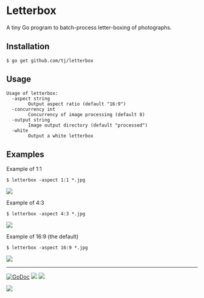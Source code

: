 # Letterbox

A tiny Go program to batch-process letter-boxing of photographs.

## Installation

```
$ go get github.com/tj/letterbox
```

## Usage

```
Usage of letterbox:
  -aspect string
    	Output aspect ratio (default "16:9")
  -concurrency int
    	Concurrency of image processing (default 8)
  -output string
    	Image output directory (default "processed")
  -white
    	Output a white letterbox
```

## Examples

Example of 1:1

```
$ letterbox -aspect 1:1 *.jpg
```

![](https://apex-software.imgix.net/github/tj/letterbox/1-1.jpg?w=500&dpr=2)

Example of 4:3

```
$ letterbox -aspect 4:3 *.jpg
```

![](https://apex-software.imgix.net/github/tj/letterbox/4-3.jpg?w=500&dpr=2)

Example of 16:9 (the default)

```
$ letterbox -aspect 16:9 *.jpg
```

![](https://apex-software.imgix.net/github/tj/letterbox/16-9.jpg?w=500&dpr=2)


---

[![GoDoc](https://godoc.org/github.com/tj/letterbox?status.svg)](https://godoc.org/github.com/tj/letterbox)
![](https://img.shields.io/badge/license-MIT-blue.svg)
![](https://img.shields.io/badge/status-stable-green.svg)

<a href="https://apex.sh"><img src="http://tjholowaychuk.com:6000/svg/sponsor"></a>
